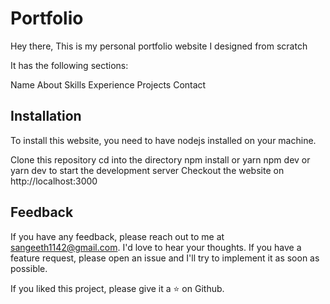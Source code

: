 # Portfolio

Hey there, This is my personal portfolio website I designed from scratch

It has the following sections:

Name 
About
Skills
Experience
Projects
Contact


## Installation

To install this website, you need to have nodejs installed on your machine.

Clone this repository
cd into the directory
npm install or yarn
npm dev or yarn dev to start the development server
Checkout the website on http://localhost:3000


## Feedback

If you have any feedback, please reach out to me at sangeeth1142@gmail.com. I'd love to hear your thoughts. If you have a feature request, please open an issue and I'll try to implement it as soon as possible.

If you liked this project, please give it a ⭐️ on Github.
